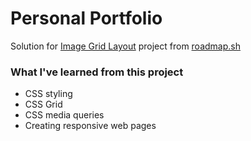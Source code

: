 # Personal Portfolio

Solution for [Image Grid Layout](https://roadmap.sh/projects/image-grid) project from [roadmap.sh](https://roadmap.sh/)

### What I've learned from this project

* CSS styling
* CSS Grid
* CSS media queries
* Creating responsive web pages